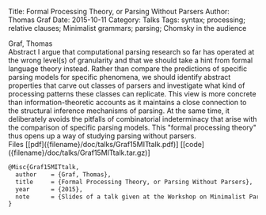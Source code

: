 Title: Formal Processing Theory, or Parsing Without Parsers
Author: Thomas Graf
Date: 2015-10-11
Category: Talks
Tags: syntax; processing; relative clauses; Minimalist grammars; parsing; Chomsky in the audience

<div markdown class="authors">
Graf, Thomas
</div>

<div markdown class="abstract">
<span id="abstract-title">Abstract</span>
I argue that computational parsing research so far has operated at the wrong level(s) of granularity and that we should take a hint from formal language theory instead.
Rather than compare the predictions of specific parsing models for specific phenomena, we should identify abstract properties that carve out classes of parsers and investigate what kind of processing patterns these classes can replicate.
This view is more concrete than information-theoretic accounts as it maintains a close connection to the structural inference mechanisms of parsing.
At the same time, it deliberately avoids the pitfalls of combinatorial indeterminacy that arise with the comparison of specific parsing models.
This "formal processing theory" thus opens up a way of studying parsing without parsers.
</div>

<div markdown class="files">
<span id="files-title">Files</span>
[[pdf]({filename}/doc/talks/Graf15MITtalk.pdf)]
[[code]({filename}/doc/talks/Graf15MITtalk.tar.gz)]
</div>

~~~latex
@Misc{Graf15MITtalk,
  author	= {Graf, Thomas},
  title		= {Formal Processing Theory, or Parsing Without Parsers},
  year		= {2015},
  note		= {Slides of a talk given at the Workshop on Minimalist Parsing, October 9--12, MIT, Boston, MA}
}
~~~
